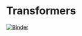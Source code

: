 # Transformers

[![Binder](https://mybinder.org/badge_logo.svg)](https://mybinder.org/v2/gh/AMEZIANEMOHAMED/Transformers/main?filepath=Transformers.ipynb)
